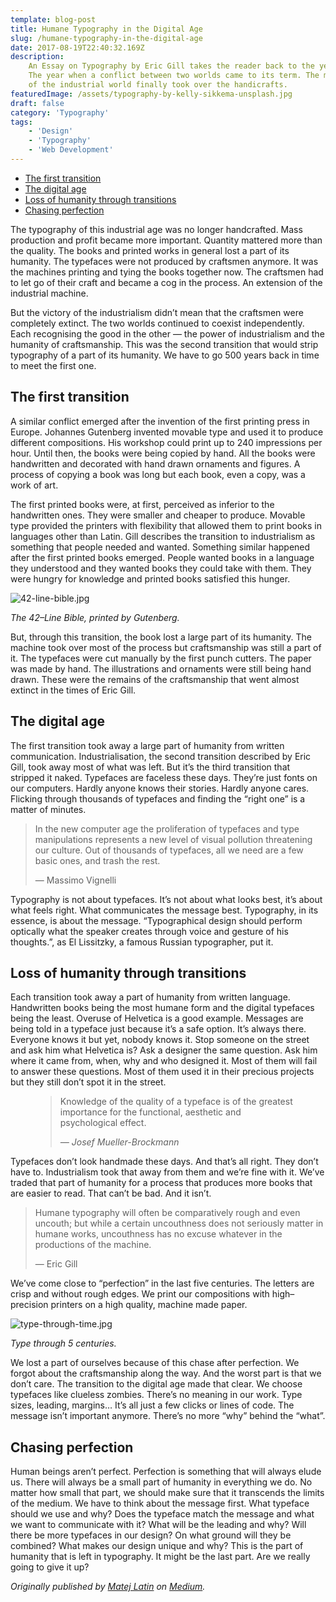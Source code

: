 ```yaml
---
template: blog-post
title: Humane Typography in the Digital Age
slug: /humane-typography-in-the-digital-age
date: 2017-08-19T22:40:32.169Z
description:
    An Essay on Typography by Eric Gill takes the reader back to the year 1930.
    The year when a conflict between two worlds came to its term. The machines
    of the industrial world finally took over the handicrafts.
featuredImage: /assets/typography-by-kelly-sikkema-unsplash.jpg
draft: false
category: 'Typography'
tags:
    - 'Design'
    - 'Typography'
    - 'Web Development'
---
```


-   [The first transition](#the-first-transition)
-   [The digital age](#the-digital-age)
-   [Loss of humanity through transitions](#loss-of-humanity-through-transitions)
-   [Chasing perfection](#chasing-perfection)

The typography of this industrial age was no longer handcrafted. Mass production
and profit became more important. Quantity mattered more than the quality. The
books and printed works in general lost a part of its humanity. The typefaces
were not produced by craftsmen anymore. It was the machines printing and tying
the books together now. The craftsmen had to let go of their craft and became a
cog in the process. An extension of the industrial machine.

But the victory of the industrialism didn’t mean that the craftsmen were
completely extinct. The two worlds continued to coexist independently. Each
recognising the good in the other — the power of industrialism and the humanity
of craftsmanship. This was the second transition that would strip typography of
a part of its humanity. We have to go 500 years back in time to meet the first
one.

## The first transition

A similar conflict emerged after the invention of the first printing press in
Europe. Johannes Gutenberg invented movable type and used it to produce
different compositions. His workshop could print up to 240 impressions per hour.
Until then, the books were being copied by hand. All the books were handwritten
and decorated with hand drawn ornaments and figures. A process of copying a book
was long but each book, even a copy, was a work of art.

The first printed books were, at first, perceived as inferior to the handwritten
ones. They were smaller and cheaper to produce. Movable type provided the
printers with flexibility that allowed them to print books in languages other
than Latin. Gill describes the transition to industrialism as something that
people needed and wanted. Something similar happened after the first printed
books emerged. People wanted books in a language they understood and they wanted
books they could take with them. They were hungry for knowledge and printed
books satisfied this hunger.

![42-line-bible.jpg](/assets/42-line-bible.jpg)

_The 42–Line Bible, printed by Gutenberg._

But, through this transition, the book lost a large part of its humanity. The
machine took over most of the process but craftsmanship was still a part of it.
The typefaces were cut manually by the first punch cutters. The paper was made
by hand. The illustrations and ornaments were still being hand drawn. These were
the remains of the craftsmanship that went almost extinct in the times of Eric
Gill.

## The digital age

The first transition took away a large part of humanity from written
communication. Industrialisation, the second transition described by Eric Gill,
took away most of what was left. But it’s the third transition that stripped it
naked. Typefaces are faceless these days. They’re just fonts on our computers.
Hardly anyone knows their stories. Hardly anyone cares. Flicking through
thousands of typefaces and finding the “right one” is a matter of minutes.

> In the new computer age the proliferation of typefaces and type manipulations
> represents a new level of visual pollution threatening our culture. Out of
> thousands of typefaces, all we need are a few basic ones, and trash the rest.
>
> — Massimo Vignelli

Typography is not about typefaces. It’s not about what looks best, it’s about
what feels right. What communicates the message best. Typography, in its
essence, is about the message. “Typographical design should perform optically
what the speaker creates through voice and gesture of his thoughts.”, as El
Lissitzky, a famous Russian typographer, put it.

## Loss of humanity through transitions

Each transition took away a part of humanity from written language. Handwritten
books being the most humane form and the digital typefaces being the least.
Overuse of Helvetica is a good example. Messages are being told in a typeface
just because it’s a safe option. It’s always there. Everyone knows it but yet,
nobody knows it. Stop someone on the street and ask him what Helvetica is? Ask a
designer the same question. Ask him where it came from, when, why and who
designed it. Most of them will fail to answer these questions. Most of them used
it in their precious projects but they still don’t spot it in the street.

<figure>
	<blockquote>
		<p>Knowledge of the quality of a typeface is of the greatest importance for the functional, aesthetic and psychological effect.</p>
		<footer>
			<cite>— Josef Mueller-Brockmann</cite>
		</footer>
	</blockquote>
</figure>

Typefaces don’t look handmade these days. And that’s all right. They don’t have
to. Industrialism took that away from them and we’re fine with it. We’ve traded
that part of humanity for a process that produces more books that are easier to
read. That can’t be bad. And it isn’t.

> Humane typography will often be comparatively rough and even uncouth; but
> while a certain uncouthness does not seriously matter in humane works,
> uncouthness has no excuse whatever in the productions of the machine.
>
> — Eric Gill

We’ve come close to “perfection” in the last five centuries. The letters are
crisp and without rough edges. We print our compositions with high–precision
printers on a high quality, machine made paper.

![type-through-time.jpg](/assets/type-through-time.jpg)

_Type through 5 centuries._

We lost a part of ourselves because of this chase after perfection. We forgot
about the craftsmanship along the way. And the worst part is that we don’t care.
The transition to the digital age made that clear. We choose typefaces like
clueless zombies. There’s no meaning in our work. Type sizes, leading, margins…
It’s all just a few clicks or lines of code. The message isn’t important
anymore. There’s no more “why” behind the “what”.

## Chasing perfection

Human beings aren’t perfect. Perfection is something that will always elude us.
There will always be a small part of humanity in everything we do. No matter how
small that part, we should make sure that it transcends the limits of the
medium. We have to think about the message first. What typeface should we use
and why? Does the typeface match the message and what we want to communicate
with it? What will be the leading and why? Will there be more typefaces in our
design? On what ground will they be combined? What makes our design unique and
why? This is the part of humanity that is left in typography. It might be the
last part. Are we really going to give it up?

_Originally published by [Matej Latin](http://matejlatin.co.uk/) on
[Medium](https://medium.com/design-notes/humane-typography-in-the-digital-age-9bd5c16199bd?ref=webdesignernews.com#.lygo82z0x)._
